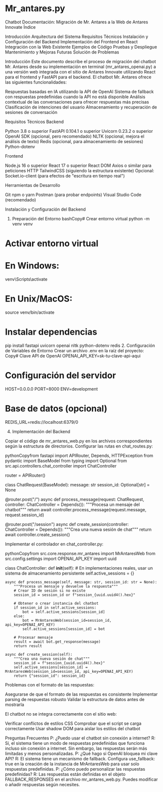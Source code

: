 # Mr_antares.py
Chatbot
Documentación: Migración de Mr. Antares a la Web de Antares Innovate
Índice

Introducción
Arquitectura del Sistema
Requisitos Técnicos
Instalación y Configuración del Backend
Implementación del Frontend en React
Integración con la Web Existente
Ejemplos de Código
Pruebas y Despliegue
Mantenimiento y Mejoras Futuras
Solución de Problemas

Introducción
Este documento describe el proceso de migración del chatbot Mr. Antares desde su implementación en terminal (mr_antares_openai.py) a una versión web integrada con el sitio de Antares Innovate utilizando React para el frontend y FastAPI para el backend.
El chatbot Mr. Antares ofrece las siguientes funcionalidades:

Respuestas basadas en IA utilizando la API de OpenAI
Sistema de fallback con respuestas predefinidas cuando la API no está disponible
Análisis contextual de las conversaciones para ofrecer respuestas más precisas
Clasificación de intenciones del usuario
Almacenamiento y recuperación de sesiones de conversación

Requisitos Técnicos
Backend

Python 3.8 o superior
FastAPI 0.104.1 o superior
Uvicorn 0.23.2 o superior
OpenAI SDK (opcional, pero recomendado)
NLTK (opcional, mejora el análisis de texto)
Redis (opcional, para almacenamiento de sesiones)
Python-dotenv

Frontend

Node.js 16 o superior
React 17 o superior
React DOM
Axios o similar para peticiones HTTP
TailwindCSS (siguiendo la estructura existente)
Opcional: Socket.io-client (para efectos de "escritura en tiempo real")

Herramientas de Desarrollo

Git
npm o yarn
Postman (para probar endpoints)
Visual Studio Code (recomendado)

Instalación y Configuración del Backend
1. Preparación del Entorno
bashCopy# Crear entorno virtual
python -m venv venv

# Activar entorno virtual
# En Windows:
venv\Scripts\activate
# En Unix/MacOS:
source venv/bin/activate

# Instalar dependencias
pip install fastapi uvicorn openai nltk python-dotenv redis
2. Configuración de Variables de Entorno
Crear un archivo .env en la raíz del proyecto:
Copy# Clave API de OpenAI
OPENAI_API_KEY=sk-tu-clave-api-aqui

# Configuración del servidor
HOST=0.0.0.0
PORT=8000
ENV=development

# Base de datos (opcional)
REDIS_URL=redis://localhost:6379/0

4. Implementación del Backend

Copiar el código de mr_antares_web.py en los archivos correspondientes según la estructura de directorios.
Configurar las rutas en chat_routes.py:

pythonCopyfrom fastapi import APIRouter, Depends, HTTPException
from pydantic import BaseModel
from typing import Optional
from src.api.controllers.chat_controller import ChatController

router = APIRouter()

class ChatRequest(BaseModel):
    message: str
    session_id: Optional[str] = None

@router.post("/")
async def process_message(request: ChatRequest, controller: ChatController = Depends()):
    """Procesa un mensaje del chatbot"""
    return await controller.process_message(request.message, request.session_id)

@router.post("/session")
async def create_session(controller: ChatController = Depends()):
    """Crea una nueva sesión de chat"""
    return await controller.create_session()

Implementar el controlador en chat_controller.py:

pythonCopyfrom src.core.response.mr_antares import MrAntaresWeb
from src.config.settings import OPENAI_API_KEY
import uuid

class ChatController:
    def __init__(self):
        # En implementaciones reales, usar un sistema de almacenamiento persistente
        self.active_sessions = {}

    async def process_message(self, message: str, session_id: str = None):
        """Procesa un mensaje y devuelve la respuesta"""
        # Crear ID de sesión si no existe
        session_id = session_id or f"session_{uuid.uuid4().hex}"
        
        # Obtener o crear instancia del chatbot
        if session_id in self.active_sessions:
            bot = self.active_sessions[session_id]
        else:
            bot = MrAntaresWeb(session_id=session_id, api_key=OPENAI_API_KEY)
            self.active_sessions[session_id] = bot
        
        # Procesar mensaje
        result = await bot.get_response(message)
        return result

    async def create_session(self):
        """Crea una nueva sesión de chat"""
        session_id = f"session_{uuid.uuid4().hex}"
        self.active_sessions[session_id] = MrAntaresWeb(session_id=session_id, api_key=OPENAI_API_KEY)
        return {"session_id": session_id}

Problemas con el formato de las respuestas:

Asegurarse de que el formato de las respuestas es consistente
Implementar parsing de respuestas robusto
Validar la estructura de datos antes de mostrarla


El chatbot no se integra correctamente con el sitio web:

Verificar conflictos de estilos CSS
Comprobar que el script se carga correctamente
Usar shadow DOM para aislar los estilos del chatbot



Preguntas Frecuentes
P: ¿Puedo usar el chatbot sin conexión a internet?
R: Sí, el sistema tiene un modo de respuestas predefinidas que funciona incluso sin conexión a internet. Sin embargo, las respuestas serán más limitadas y menos personalizadas.
P: ¿Qué hago si OpenAI bloquea mi clave API?
R: El sistema tiene un mecanismo de fallback. Configura use_fallback: true en la creación de la instancia de MrAntaresWeb para usar solo respuestas predefinidas.
P: ¿Cómo puedo personalizar las respuestas predefinidas?
R: Las respuestas están definidas en el objeto FALLBACK_RESPONSES en el archivo mr_antares_web.py. Puedes modificar o añadir respuestas según necesites.
